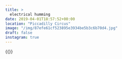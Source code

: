 ```yaml
---
title: >
  electrical humming
date: 2019-04-01T18:57:52+00:00
location: "Piccadilly Circus"
image: "/img/87efe61cf523895e3934be5b3c6b70d4.jpg"
draft: false
instagram: true
---
```


{{<photo src="/img/87efe61cf523895e3934be5b3c6b70d4.jpg">}}
